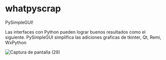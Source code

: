 # whatpyscrap
PySimpleGUI!

Las interfaces con Python pueden lograr buenos resultados como el siguiente.
PySimpleGUI simplifica las adiciones graficas de tkinter, Qt, Remi, WxPython

![Captura de pantalla (29)](https://user-images.githubusercontent.com/71957876/126827550-70fda48a-ddb7-4049-a66a-052e3b35a0fa.png)


